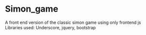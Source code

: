 # Simon_game
A front end version of the classic simon game using only frontend js
Libraries used:
Underscore, jquery, bootstrap
